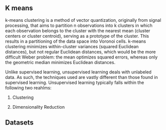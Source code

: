## K means  
k-means clustering is a method of vector quantization, originally from signal processing, that aims to partition n observations into k clusters in which each observation belongs to the cluster with the nearest mean (cluster centers or cluster centroid), serving as a prototype of the cluster. This results in a partitioning of the data space into Voronoi cells. k-means clustering minimizes within-cluster variances (squared Euclidean distances), but not regular Euclidean distances, which would be the more difficult Weber problem: the mean optimizes squared errors, whereas only the geometric median minimizes Euclidean distances.   

Unlike supervised learning, unsupervised learning deals with unlabeled data. As such, the techniques used are vastly different than those found in supervised learning. Unsupervised learning typically falls within the following two reahlms:  

1. Clustering  

2. Dimensionality Reduction  

## Datasets
